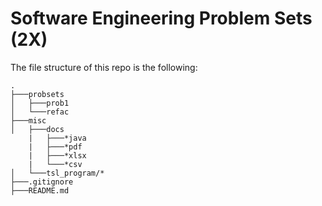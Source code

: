 # Software Engineering Problem Sets (2X)
The file structure of this repo is the following: 

```shell
.
├───probsets
│   ├───prob1
│   └───refac
├───misc
│   ├───docs
    |   ├───*java
    |   ├───*pdf
    |   ├───*xlsx
    |   └───*csv
│   └───tsl_program/*
├───.gitignore
├───README.md
```
